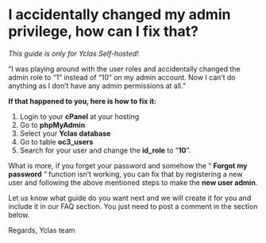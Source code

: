# I accidentally changed my admin privilege, how can I fix that?

*This guide is only for Yclas Self-hosted!*

“I was playing around with the user roles and accidentally changed the admin role to “1” instead of “10” on my admin account. Now I can’t do anything as I don’t have any admin permissions at all.”

**If that happened to you, here is how to fix it:**

1.  Login to your  **cPanel**  at your hosting
2.  Go to  **phpMyAdmin**
3.  Select your  **Yclas database**
4.  Go to table  **oc3_users**
5.  Search for your user and change the  **id_role**  to “**10**”.



What is more, if you forget your password and somehow the “  **Forgot my password**  “ function isn’t working, you can fix that by registering a new user and following the above mentioned steps to make the  **new user admin**.

Let us know what guide do you want next and we will create it for you and include it in our FAQ section. You just need to post a comment in the section below.

Regards,
Yclas team
